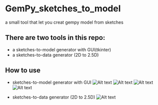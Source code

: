 # GemPy_sketches_to_model
a small tool that let you creat gempy model from sketches
## There are two tools in this repo:
- a sketches-to-model generator with GUI(tkinter)
- a sketches-to-data generator (2D to 2.5D)
## How to use
- sketches-to-model generator with GUI
![Alt text](imgaes/step1.png)
![Alt text](imgaes/step2.png)
![Alt text](imgaes/step3.png)
![Alt text](imgaes/step4.png)

- sketches-to-data generator (2D to 2.5D)
![Alt text](imgaes/how_to_use.png)
